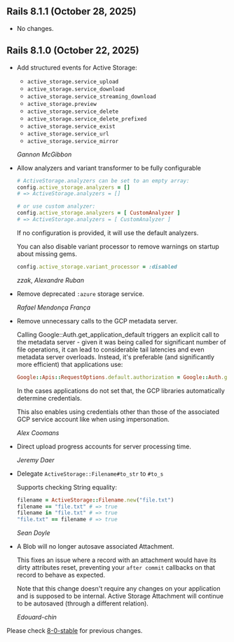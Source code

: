 ## Rails 8.1.1 (October 28, 2025) ##

*   No changes.


## Rails 8.1.0 (October 22, 2025) ##

*   Add structured events for Active Storage:
    - `active_storage.service_upload`
    - `active_storage.service_download`
    - `active_storage.service_streaming_download`
    - `active_storage.preview`
    - `active_storage.service_delete`
    - `active_storage.service_delete_prefixed`
    - `active_storage.service_exist`
    - `active_storage.service_url`
    - `active_storage.service_mirror`

    *Gannon McGibbon*

*   Allow analyzers and variant transformer to be fully configurable

    ```ruby
    # ActiveStorage.analyzers can be set to an empty array:
    config.active_storage.analyzers = []
    # => ActiveStorage.analyzers = []

    # or use custom analyzer:
    config.active_storage.analyzers = [ CustomAnalyzer ]
    # => ActiveStorage.analyzers = [ CustomAnalyzer ]
    ```

    If no configuration is provided, it will use the default analyzers.

    You can also disable variant processor to remove warnings on startup about missing gems.

    ```ruby
    config.active_storage.variant_processor = :disabled
    ```

    *zzak*, *Alexandre Ruban*

*   Remove deprecated `:azure` storage service.

    *Rafael Mendonça França*

*   Remove unnecessary calls to the GCP metadata server.

    Calling Google::Auth.get_application_default triggers an explicit call to
    the metadata server - given it was being called for significant number of
    file operations, it can lead to considerable tail latencies and even metadata
    server overloads. Instead, it's preferable (and significantly more efficient)
    that applications use:

    ```ruby
    Google::Apis::RequestOptions.default.authorization = Google::Auth.get_application_default(...)
    ```

    In the cases applications do not set that, the GCP libraries automatically determine credentials.

    This also enables using credentials other than those of the associated GCP
    service account like when using impersonation.

    *Alex Coomans*

*   Direct upload progress accounts for server processing time.

    *Jeremy Daer*

*   Delegate `ActiveStorage::Filename#to_str` to `#to_s`

    Supports checking String equality:

    ```ruby
    filename = ActiveStorage::Filename.new("file.txt")
    filename == "file.txt" # => true
    filename in "file.txt" # => true
    "file.txt" == filename # => true
    ```

    *Sean Doyle*

*   A Blob will no longer autosave associated Attachment.

    This fixes an issue where a record with an attachment would have
    its dirty attributes reset, preventing your `after commit` callbacks
    on that record to behave as expected.

    Note that this change doesn't require any changes on your application
    and is supposed to be internal. Active Storage Attachment will continue
    to be autosaved (through a different relation).

    *Edouard-chin*

Please check [8-0-stable](https://github.com/rails/rails/blob/8-0-stable/activestorage/CHANGELOG.md) for previous changes.

